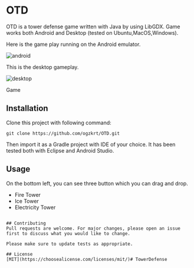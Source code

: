# OTD

OTD is a tower defense game written with Java by using LibGDX. Game works both Android and Desktop (tested on Ubuntu,MacOS,Windows).

Here is the game play running on the Android emulator.

![android](https://user-images.githubusercontent.com/6486180/113413765-10d1f380-93c4-11eb-8afe-d202b04cc712.gif)


This is the desktop gameplay.



![desktop](https://user-images.githubusercontent.com/6486180/113414414-9f934000-93c5-11eb-9e23-0da8387b2ca4.gif)


Game

## Installation

Clone this project with following command:

```git
git clone https://github.com/ogzkrt/OTD.git
```

Then import it as a Gradle project with IDE of your choice. It has been tested both with Eclipse and Android Studio.

## Usage

On the bottom left, you can see three button which you can drag and drop.
- Fire Tower
- Ice Tower
- Electricity Tower
```

## Contributing
Pull requests are welcome. For major changes, please open an issue first to discuss what you would like to change.

Please make sure to update tests as appropriate.

## License
[MIT](https://choosealicense.com/licenses/mit/)# TowerDefense
